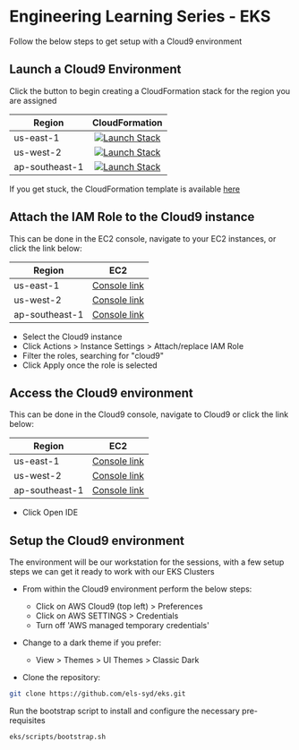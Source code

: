 # Engineering Learning Series - EKS

Follow the below steps to get setup with a Cloud9 environment

## Launch a Cloud9 Environment

Click the button to begin creating a CloudFormation stack for the region you are assigned

| Region          | CloudFormation     |
| --------------- |:------------------:|
| us-east-1       | [![Launch Stack](https://s3.amazonaws.com/cloudformation-examples/cloudformation-launch-stack.png)](https://console.aws.amazon.com/cloudformation/home?region=us-east-1#/stacks/new?stackName=cloud9&templateURL=https://els-syd-eks.s3-ap-southeast-1.amazonaws.com/cloud9-template.yml) |                    
| us-west-2       | [![Launch Stack](https://s3.amazonaws.com/cloudformation-examples/cloudformation-launch-stack.png)](https://console.aws.amazon.com/cloudformation/home?region=us-west-2#/stacks/new?stackName=cloud9&templateURL=https://els-syd-eks.s3-ap-southeast-1.amazonaws.com/cloud9-template.yml) |
| ap-southeast-1  | [![Launch Stack](https://s3.amazonaws.com/cloudformation-examples/cloudformation-launch-stack.png)](https://console.aws.amazon.com/cloudformation/home?region=ap-southeast-2#/stacks/new?stackName=cloud9&templateURL=https://els-syd-eks.s3-ap-southeast-1.amazonaws.com/cloud9-template.yml) |

If you get stuck, the CloudFormation template is available [here](https://els-syd-eks.s3-ap-southeast-1.amazonaws.com/cloud9-template.yml)

## Attach the IAM Role to the Cloud9 instance

This can be done in the EC2 console, navigate to your EC2 instances, or click the link below:

| Region          | EC2     |
| --------------- |:------------------:|
| us-east-1       | [Console link](https://us-east-1.console.aws.amazon.com/ec2/v2/home?region=us-east-1#Instances:tag:Name=cloud9;sort=instanceState) |
| us-west-2       | [Console link](https://us-west-2.console.aws.amazon.com/ec2/v2/home?region=us-west-2#Instances:tag:Name=cloud9;sort=instanceState) |
| ap-southeast-1       | [Console link](https://ap-southeast-1.console.aws.amazon.com/ec2/v2/home?region=ap-southeast-1#Instances:tag:Name=cloud9;sort=instanceState) |

 * Select the Cloud9 instance
 * Click Actions > Instance Settings > Attach/replace IAM Role
 * Filter the roles, searching for "cloud9"
 * Click Apply once the role is selected

## Access the Cloud9 environment

This can be done in the Cloud9 console, navigate to Cloud9 or click the link below:

| Region          | EC2     |
| --------------- |:------------------:|
| us-east-1       | [Console link](https://ap-southeast-1.console.aws.amazon.com/cloud9/home?region=us-east-1) |
| us-west-2       | [Console link](https://ap-southeast-1.console.aws.amazon.com/cloud9/home?region=us-west-2) |
| ap-southeast-1       | [Console link](https://ap-southeast-1.console.aws.amazon.com/cloud9/home?region=ap-southeast-1) |

 * Click Open IDE

## Setup the Cloud9 environment

The environment will be our workstation for the sessions, with a few setup steps we can get it ready to work with our EKS Clusters

* From within the Cloud9 environment perform the below steps:

  * Click on AWS Cloud9 (top left) > Preferences
  * Click on AWS SETTINGS > Credentials
  * Turn off 'AWS managed temporary credentials'

* Change to a dark theme if you prefer:

  * View > Themes > UI Themes > Classic Dark

* Clone the repository:

```bash
git clone https://github.com/els-syd/eks.git
```

Run the bootstrap script to install and configure the necessary pre-requisites

```bash
eks/scripts/bootstrap.sh
```


